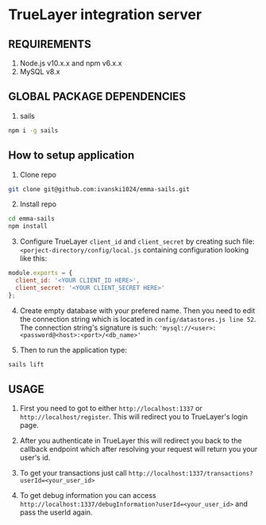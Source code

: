 # TrueLayer integration server

## REQUIREMENTS

1. Node.js v10.x.x and npm v6.x.x
2. MySQL v8.x 

## GLOBAL PACKAGE DEPENDENCIES

1. sails
```sh
npm i -g sails
```


## How to setup application

1. Clone repo
```sh
git clone git@github.com:ivanski1024/emma-sails.git
```

2. Install repo

```sh
cd emma-sails
npm install
```

3. Configure TrueLayer `client_id` and `client_secret` by creating such file: `<porject-directory/config/local.js` containing configuration looking like this:

```javascript
module.exports = {
  client_id: '<YOUR CLIENT_ID HERE>',
  client_secret: '<YOUR CLIENT_SECRET HERE>'
};
```

4. Create empty database with your prefered name. Then you need to edit the connection string which is located in `config/datastores.js line 52`. The connection string's signature is such: `'mysql://<user>:<password@<host>:<port>/<db_name>'`

5. Then to run the application type:
```sh
sails lift
```

## USAGE

1. First you need to got to either `http://localhost:1337` or `http://localhost/register`. This will redirect you to TrueLayer's login page.

2. After you authenticate in TrueLayer this will redirect you back to the callback endpoint which after resolving your request will return you your user's id. 

3. To get your transactions just call `http://localhost:1337/transactions?userId=<your_user_id>`

4. To get debug information you can access `http://localhost:1337/debugInformation?userId=<your_user_id>` and pass the userId again.